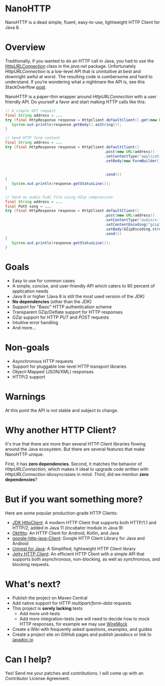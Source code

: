 NanoHTTP
========

NanoHTTP is a dead simple, fluent, easy-to-use, lightweight HTTP Client for Java 8.

Overview
==========

Traditionally, if you wanted to do an HTTP call in Java, you had to use the [HttpURLConnection](https://docs.oracle.com/javase/8/docs/api/java/net/HttpURLConnection.html) class in the *java.net* package. Unfortunately *HttpURLConnection* is a low-level API that is unintuitive at best and downright awful at worst. The resulting code is cumbersome and hard to understand. If you’re wondering what a nightmare the API is, see this StackOverflow [post](https://stackoverflow.com/questions/2793150/how-to-use-java-net-urlconnection-to-fire-and-handle-http-requests/2793153#2793153).

NanoHTTP is a paper-thin wrapper around *HttpURLConnection* with a user friendly API. Do yourself a favor and start making HTTP calls like this:

```java
// A simple GET request
final String address = ...
try (final HttpResponse response = HttpClient.defaultClient().get(new URL(address)).send()){
   System.out.println(response.getBody().asString());
}
```
```java
// Send HTTP form content
final String address = ...
try (final HttpResponse response = HttpClient.defaultClient()
                                             .post(new URL(address))
                                             .setContentType("application/x-www-form-urlencoded")
                                             .setBody(new FormBuilder().encode("param1", "value1")
                                                                       .encode("param2", "value2")
                                                                       .build())
                                             .send())
{
   System.out.println(response.getStatusLine());
}
```
```java
// Send an audio FLAC file using GZip compression
final String address = ...
final Path song = ...
try (final HttpResponse response = HttpClient.defaultClient()
                                             .post(new URL(address))
                                             .setContentType("audio/x-flac; rate=16000")
                                             .setContentEncoding("gzip")
                                             .setBody(GZipEncoding.stream(() -> Files.newInputStream(song)))
                                             .send())
{
   System.out.println(response.getStatusLine());
}

```

Goals
=====

- Easy to use for common cases
- A simple, concise, and user-friendly API which caters to 90 percent of application needs
- Java 8 or higher (Java 8 is still the most used version of the JDK)
- **No dependencies** (other than the JDK)
- Support for "Basic" HTTP authentication scheme
- Transparent GZip/Deflate support for HTTP responses
- GZip support for HTTP *PUT* and *POST* requests
- Intuitive error handling
- And more...

Non-goals
=========
- Asynchronous HTTP requests
- Support for pluggable low-level HTTP transport libraries
- Object-Mapped (JSON/XML) responses
- HTTP/2 support

Warnings
========
At this point the API is not stable and subject to change.

Why another HTTP Client?
========================
It's true that there are more than several HTTP Client libraries flowing around the Java ecosystem. But there are several features that make NanoHTTP unique.

First, it has **zero dependencies**. Second, it matches the behavior of *HttpURLConnection*, which makes it ideal to upgrade code written with *HttpURLConnection* idiosyncrasies in mind. Third, did we mention **zero dependencies**?

But if you want something more?
===============================
Here are some popular production-grade HTTP Clients:
- [JDK HttpClient](https://docs.oracle.com/en/java/javase/11/docs/api/java.net.http/java/net/http/HttpClient.html): A modern HTTP Client that supports both HTTP/1.1 and HTTP/2, added in Java 11 (incubator module in Java 9) 
- [OkHttp](https://square.github.io/okhttp/): An HTTP Client for Android, Kotlin, and Java
- [google-http-java-Client](https://googleapis.github.io/google-http-java-client/): Google HTTP Client Library for Java and Android
- [Unirest for Java](http://kong.github.io/unirest-java/): A Simplified, lightweight HTTP Client library
- [Jetty HTTP Client](https://www.eclipse.org/jetty/documentation/current/http-client-api.html): An efficient HTTP Client with a simple API that supports both asynchronous,  non-blocking, as well as synchronous, and blocking requests.

What's next?
============
- Publish the project on Maven Central
- Add native support for HTTP <i>multipart/form-data</i> requests
- This project is **sorely lacking** tests
    - Add more unit-tests
    - Add more integration-tests (we will need to decide how to mock HTTP responses, for example we may use [WireMock](https://github.com/tomakehurst/wiremock)
- Create a Wiki with frequently asked questions, examples, and guides
- Create a project site on GitHub pages and publish javadocs or link to [javadoc.io](https://www.javadoc.io/)

Can I help?
===========
Yes! Send me your patches and contributions. I will come up with an Contributor License Agreement. 